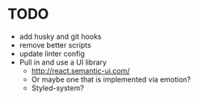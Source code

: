 # TODO
* add husky and git hooks
* remove better scripts
* update linter config
* Pull in and use a UI library
  * http://react.semantic-ui.com/
  * Or maybe one that is implemented via emotion?
  * Styled-system?
